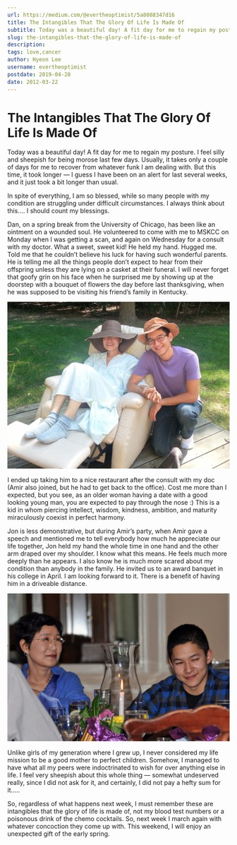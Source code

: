 ```yaml
---
url: https://medium.com/@evertheoptimist/5a8088347d16
title: The Intangibles That The Glory Of Life Is Made Of
subtitle: Today was a beautiful day! A fit day for me to regain my posture. I feel silly and sheepish for being morose last few days. Usually, it…
slug: the-intangibles-that-the-glory-of-life-is-made-of
description: 
tags: love,cancer
author: Hyeon Lee
username: evertheoptimist
postdate: 2019-04-28
date: 2012-03-22
---
```


# The Intangibles That The Glory Of Life Is Made Of

Today was a beautiful day! A fit day for me to regain my posture. I feel silly and sheepish for being morose last few days. Usually, it takes only a couple of days for me to recover from whatever funk I am dealing with. But this time, it took longer — I guess I have been on an alert for last several weeks, and it just took a bit longer than usual.

In spite of everything, I am so blessed, while so many people with my condition are struggling under difficult circumstances. I always think about this…. I should count my blessings.

Dan, on a spring break from the University of Chicago, has been like an ointment on a wounded soul. He volunteered to come with me to MSKCC on Monday when I was getting a scan, and again on Wednesday for a consult with my doctor. What a sweet, sweet kid! He held my hand. Hugged me. Told me that he couldn’t believe his luck for having such wonderful parents. He is telling me all the things people don’t expect to hear from their offspring unless they are lying on a casket at their funeral. I will never forget that goofy grin on his face when he surprised me by showing up at the doorstep with a bouquet of flowers the day before last thanksgiving, when he was supposed to be visiting his friend’s family in Kentucky.

![Spring break in NJ](./assets/1*7bfjp_lR-KT_Ynyr9F446w.png)

I ended up taking him to a nice restaurant after the consult with my doc (Amir also joined, but he had to get back to the office). Cost me more than I expected, but you see, as an older woman having a date with a good looking young man, you are expected to pay through the nose :) This is a kid in whom piercing intellect, wisdom, kindness, ambition, and maturity miraculously coexist in perfect harmony.

Jon is less demonstrative, but during Amir’s party, when Amir gave a speech and mentioned me to tell everybody how much he appreciate our life together, Jon held my hand the whole time in one hand and the other arm draped over my shoulder. I know what this means. He feels much more deeply than he appears. I also know he is much more scared about my condition than anybody in the family. He invited us to an award banquet in his college in April. I am looking forward to it. There is a benefit of having him in a driveable distance.

![](./assets/1*5Ddwcs7oI0A2ZkDhAsyNCA.png)

Unlike girls of my generation where I grew up, I never considered my life mission to be a good mother to perfect children. Somehow, I managed to have what all my peers were indoctrinated to wish for over anything else in life. I feel very sheepish about this whole thing — somewhat undeserved really, since I did not ask for it, and certainly, I did not pay a hefty sum for it…..

So, regardless of what happens next week, I must remember these are intangibles that the glory of life is made of, not my blood test numbers or a poisonous drink of the chemo cocktails. So, next week I march again with whatever concoction they come up with. This weekend, I will enjoy an unexpected gift of the early spring.


